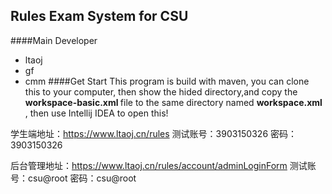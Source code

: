 ## Rules Exam System for CSU
####Main Developer
* ltaoj
* gf
* cmm
####Get Start
This program is build with maven, you can clone this to your computer,
then show the hided directory,and copy the <strong>workspace-basic.xml
</strong> file to the same directory named <strong>workspace.xml</strong>
, then use Intellij IDEA to open this!


学生端地址：https://www.ltaoj.cn/rules
测试账号：3903150326    密码：3903150326

后台管理地址：https://www.ltaoj.cn/rules/account/adminLoginForm
测试账号：csu@root    密码：csu@root
